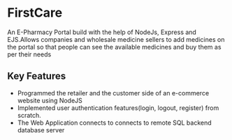# FirstCare
An E-Pharmacy Portal build with the help of NodeJs, Express and EJS.Allows companies and wholesale medicine sellers to add medicines on the portal so that people can see the available medicines and buy them as per their needs

## Key Features

* Programmed the retailer and the customer side of an e-commerce website using NodeJS 
* Implemented user authentication features(login, logout, register) from scratch. 
* The Web Application connects to connects to remote SQL backend database server
